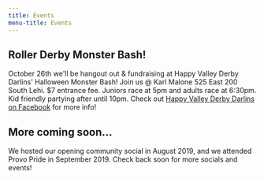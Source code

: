 ```yaml
---
title: Events
menu-title: Events
---
```


## Roller Derby Monster Bash!

October 26th we'll be hangout out & fundraising at Happy Valley Derby Darlins' Halloween Monster Bash! Join us @ Karl Malone 525 East 200 South Lehi. $7 entrance fee. Juniors race at 5pm and adults race at 6:30pm. Kid friendly partying after until 10pm. Check out [Happy Valley Derby Darlins on Facebook](https://www.facebook.com/HappyValleyDerby/?eid=ARCyk1Oj-cAXs1ntNQmPOLDOrP6JESQHnCQdwRk9jckCo9YhrHipXKWbpcECssXGN7-lScA7MM47E2df) for more info! 


## More coming soon...

We hosted our opening community social in August 2019, and we attended Provo Pride in September 2019. Check back soon for more socials and events! 

